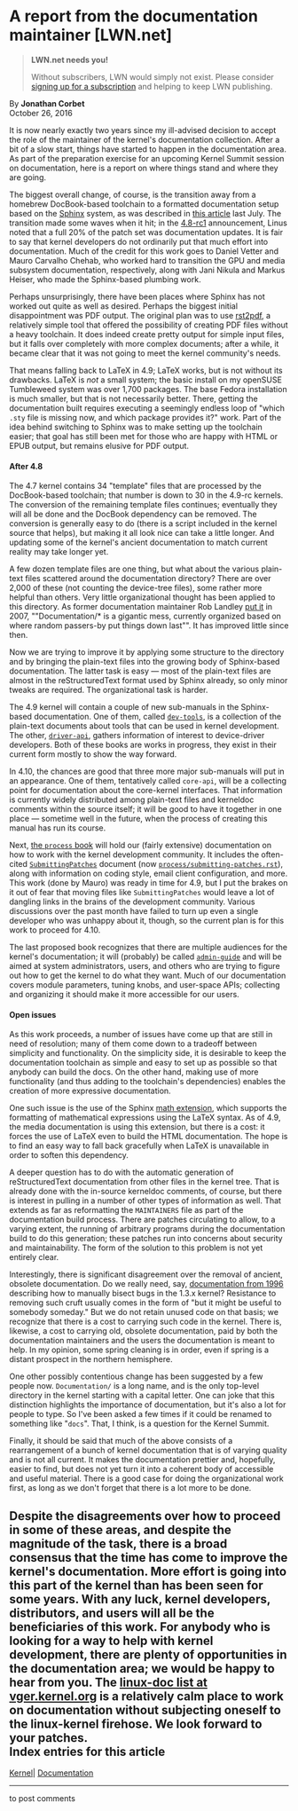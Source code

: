 # A report from the documentation maintainer [LWN.net]

> **LWN.net needs you!**
> 
> Without subscribers, LWN would simply not exist. Please consider [signing up for a subscription](/Promo/nst-nag2/subscribe) and helping to keep LWN publishing. 

By **Jonathan Corbet**  
October 26, 2016 

It is now nearly exactly two years since my ill-advised decision to accept the role of the maintainer of the kernel's documentation collection. After a bit of a slow start, things have started to happen in the documentation area. As part of the preparation exercise for an upcoming Kernel Summit session on documentation, here is a report on where things stand and where they are going. 

The biggest overall change, of course, is the transition away from a homebrew DocBook-based toolchain to a formatted documentation setup based on the [Sphinx](http://sphinx-doc.org/) system, as was described in [this article](/Articles/692704/) last July. The transition made some waves when it hit; in the [4.8-rc1](/Articles/696633/) announcement, Linus noted that a full 20% of the patch set was documentation updates. It is fair to say that kernel developers do not ordinarily put that much effort into documentation. Much of the credit for this work goes to Daniel Vetter and Mauro Carvalho Chehab, who worked hard to transition the GPU and media subsystem documentation, respectively, along with Jani Nikula and Markus Heiser, who made the Sphinx-based plumbing work. 

Perhaps unsurprisingly, there have been places where Sphinx has not worked out quite as well as desired. Perhaps the biggest initial disappointment was PDF output. The original plan was to use [rst2pdf](https://github.com/rst2pdf/rst2pdf), a relatively simple tool that offered the possibility of creating PDF files without a heavy toolchain. It does indeed create pretty output for simple input files, but it falls over completely with more complex documents; after a while, it became clear that it was not going to meet the kernel community's needs. 

That means falling back to LaTeX in 4.9; LaTeX works, but is not without its drawbacks. LaTeX is _not_ a small system; the basic install on my openSUSE Tumbleweed system was over 1,700 packages. The base Fedora installation is much smaller, but that is not necessarily better. There, getting the documentation built requires executing a seemingly endless loop of "which `.sty` file is missing now, and which package provides it?" work. Part of the idea behind switching to Sphinx was to make setting up the toolchain easier; that goal has still been met for those who are happy with HTML or EPUB output, but remains elusive for PDF output. 

#### After 4.8

The 4.7 kernel contains 34 "template" files that are processed by the DocBook-based toolchain; that number is down to 30 in the 4.9-rc kernels. The conversion of the remaining template files continues; eventually they will all be done and the DocBook dependency can be removed. The conversion is generally easy to do (there is a script included in the kernel source that helps), but making it all look nice can take a little longer. And updating some of the kernel's ancient documentation to match current reality may take longer yet. 

A few dozen template files are one thing, but what about the various plain-text files scattered around the documentation directory? There are over 2,000 of these (not counting the device-tree files), some rather more helpful than others. Very little organizational thought has been applied to this directory. As former documentation maintainer Rob Landley [put it](https://lkml.org/lkml/2007/7/3/422) in 2007, ""Documentation/* is a gigantic mess, currently organized based on where random passers-by put things down last"". It has improved little since then. 

Now we are trying to improve it by applying some structure to the directory and by bringing the plain-text files into the growing body of Sphinx-based documentation. The latter task is easy — most of the plain-text files are almost in the reStructuredText format used by Sphinx already, so only minor tweaks are required. The organizational task is harder. 

The 4.9 kernel will contain a couple of new sub-manuals in the Sphinx-based documentation. One of them, called [`dev-tools`](http://static.lwn.net/kerneldoc/dev-tools/tools.html), is a collection of the plain-text documents about tools that can be used in kernel development. The other, [`driver-api`](http://static.lwn.net/kerneldoc/driver-api/index.html), gathers information of interest to device-driver developers. Both of these books are works in progress, they exist in their current form mostly to show the way forward. 

In 4.10, the chances are good that three more major sub-manuals will put in an appearance. One of them, tentatively called `core-api`, will be a collecting point for documentation about the core-kernel interfaces. That information is currently widely distributed among plain-text files and kerneldoc comments within the source itself; it will be good to have it together in one place — sometime well in the future, when the process of creating this manual has run its course. 

Next, [the `process` book](http://static.lwn.net/kerneldoc/process/index.html) will hold our (fairly extensive) documentation on how to work with the kernel development community. It includes the often-cited [`SubmittingPatches`](https://www.kernel.org/doc/Documentation/SubmittingPatches) document (now [`process/submitting-patches.rst`](http://static.lwn.net/kerneldoc/process/submitting-patches.html)), along with information on coding style, email client configuration, and more. This work (done by Mauro) was ready in time for 4.9, but I put the brakes on it out of fear that moving files like `SubmittingPatches` would leave a lot of dangling links in the brains of the development community. Various discussions over the past month have failed to turn up even a single developer who was unhappy about it, though, so the current plan is for this work to proceed for 4.10. 

The last proposed book recognizes that there are multiple audiences for the kernel's documentation; it will (probably) be called [`admin-guide`](http://static.lwn.net/kerneldoc/admin-guide/index.html) and will be aimed at system administrators, users, and others who are trying to figure out how to get the kernel to do what they want. Much of our documentation covers module parameters, tuning knobs, and user-space APIs; collecting and organizing it should make it more accessible for our users. 

#### Open issues

As this work proceeds, a number of issues have come up that are still in need of resolution; many of them come down to a tradeoff between simplicity and functionality. On the simplicity side, it is desirable to keep the documentation toolchain as simple and easy to set up as possible so that anybody can build the docs. On the other hand, making use of more functionality (and thus adding to the toolchain's dependencies) enables the creation of more expressive documentation. 

One such issue is the use of the Sphinx [math extension](http://www.sphinx-doc.org/en/1.4.8/ext/math.html), which supports the formatting of mathematical expressions using the LaTeX syntax. As of 4.9, the media documentation is using this extension, but there is a cost: it forces the use of LaTeX even to build the HTML documentation. The hope is to find an easy way to fall back gracefully when LaTeX is unavailable in order to soften this dependency. 

A deeper question has to do with the automatic generation of reStructuredText documentation from other files in the kernel tree. That is already done with the in-source kerneldoc comments, of course, but there is interest in pulling in a number of other types of information as well. That extends as far as reformatting the `MAINTAINERS` file as part of the documentation build process. There are patches circulating to allow, to a varying extent, the running of arbitrary programs during the documentation build to do this generation; these patches run into concerns about security and maintainability. The form of the solution to this problem is not yet entirely clear. 

Interestingly, there is significant disagreement over the removal of ancient, obsolete documentation. Do we really need, say, [documentation from 1996](http://static.lwn.net/kerneldoc/admin-guide/bug-hunting.html) describing how to manually bisect bugs in the 1.3.x kernel? Resistance to removing such cruft usually comes in the form of "but it might be useful to somebody someday." But we do not retain unused code on that basis; we recognize that there is a cost to carrying such code in the kernel. There is, likewise, a cost to carrying old, obsolete documentation, paid by both the documentation maintainers and the users the documentation is meant to help. In my opinion, some spring cleaning is in order, even if spring is a distant prospect in the northern hemisphere. 

One other possibly contentious change has been suggested by a few people now. `Documentation/` is a long name, and is the only top-level directory in the kernel starting with a capital letter. One can joke that this distinction highlights the importance of documentation, but it's also a lot for people to type. So I've been asked a few times if it could be renamed to something like "`docs`". That, I think, is a question for the Kernel Summit. 

Finally, it should be said that much of the above consists of a rearrangement of a bunch of kernel documentation that is of varying quality and is not all current. It makes the documentation prettier and, hopefully, easier to find, but does not yet turn it into a coherent body of accessible and useful material. There is a good case for doing the organizational work first, as long as we don't forget that there is a lot more to be done. 

Despite the disagreements over how to proceed in some of these areas, and despite the magnitude of the task, there is a broad consensus that the time has come to improve the kernel's documentation. More effort is going into this part of the kernel than has been seen for some years. With any luck, kernel developers, distributors, and users will all be the beneficiaries of this work. For anybody who is looking for a way to help with kernel development, there are plenty of opportunities in the documentation area; we would be happy to hear from you. The [linux-doc list at vger.kernel.org](http://vger.kernel.org/vger-lists.html#linux-doc) is a relatively calm place to work on documentation without subjecting oneself to the linux-kernel firehose. We look forward to your patches.  
Index entries for this article  
---  
[Kernel](/Kernel/Index)| [Documentation](/Kernel/Index#Documentation)  
  


* * *

to post comments 
